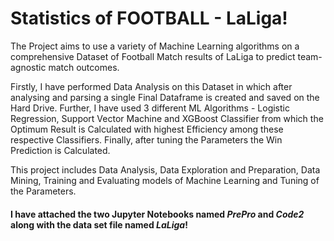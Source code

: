 # Statistics of FOOTBALL - LaLiga!

The Project aims to use a variety of Machine Learning algorithms on a comprehensive Dataset of Football Match results of LaLiga to predict team-agnostic match outcomes.

Firstly, I have performed Data Analysis on this Dataset in which after analysing and parsing a single Final Dataframe is created and saved on the Hard Drive. 
Further, I have used 3 different ML Algorithms - Logistic Regression, Support Vector Machine and XGBoost Classifier from which the Optimum Result is Calculated with highest Efficiency among these respective Classifiers. 
Finally, after tuning the Parameters the Win Prediction is Calculated.

This project includes Data Analysis, Data Exploration and Preparation, Data Mining, Training and Evaluating models of Machine Learning and Tuning of the Parameters.

#### I have attached the two Jupyter Notebooks named **_PrePro_** and **_Code2_** along with the data set file named **_LaLiga_**!
